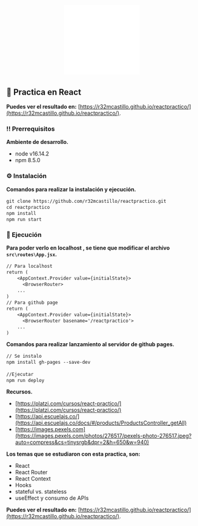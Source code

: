 <div align="center">

  <img src="src/assets/logos/log-2.png" alt="logo" width="200" height="auto" />
</div>


<!-- About the Project -->
## :star2: Practica en React

**Puedes ver el resultado en:** [https://r32mcastillo.github.io/reactpractico/](https://r32mcastillo.github.io/reactpractico/).


<!-- Prerequisites -->
### :bangbang: Prerrequisitos
**Ambiente de desarrollo.**
- node v16.14.2
- npm 8.5.0

<!-- Installation -->
### :gear: Instalación
**Comandos para realizar la instalación y ejecución.**
```
git clone https://github.com/r32mcastillo/reactpractico.git
cd reactpractico
npm install
npm run start
```


<!-- Run Locally -->
### :running: Ejecución
**Para poder verlo en localhost , se tiene que modificar el archivo `src\routes\App.jsx`.**
```
// Para localhost
return (
    <AppContext.Provider value={initialState}>
      <BrowserRouter>
    ...
)
// Para github page
return (
    <AppContext.Provider value={initialState}>
      <BrowserRouter basename='/reactpractico'>
    ...
)
```

**Comandos para realizar lanzamiento al servidor de github pages.**
```
// Se instalo 
npm install gh-pages --save-dev

//Ejecutar
npm run deploy
```

**Recursos.**
- [https://platzi.com/cursos/react-practico/](https://platzi.com/cursos/react-practico/)
- [https://api.escuelajs.co/](https://api.escuelajs.co/docs/#/products/ProductsController_getAll)
- [https://images.pexels.com](https://images.pexels.com/photos/276517/pexels-photo-276517.jpeg?auto=compress&cs=tinysrgb&dpr=2&h=650&w=940)


**Los temas que se estudiaron con esta practica, son:**
- React
- React Router
- React Context
- Hooks
- stateful vs. stateless
- useEffect y consumo de APIs

**Puedes ver el resultado en:** [https://r32mcastillo.github.io/reactpractico/](https://r32mcastillo.github.io/reactpractico/).
